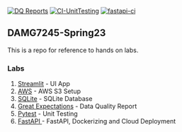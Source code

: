 [![DQ Reports](https://github.com/piyush-an/DAMG7245-Spring23/actions/workflows/static.yml/badge.svg)](https://github.com/piyush-an/DAMG7245-Spring23/actions/workflows/static.yml)
[![CI-UnitTesting](https://github.com/piyush-an/DAMG7245-Spring23/actions/workflows/pytest.yml/badge.svg)](https://github.com/piyush-an/DAMG7245-Spring23/actions/workflows/pytest.yml)
[![fastapi-ci](https://github.com/piyush-an/DAMG7245-Spring23/actions/workflows/fastapi.yml/badge.svg)](https://github.com/piyush-an/DAMG7245-Spring23/actions/workflows/fastapi.yml)

## DAMG7245-Spring23
This is a repo for reference to hands on labs.

### Labs
1. [Streamlit](streamlit) - UI App
2. [AWS](aws) - AWS S3 Setup
3. [SQLite](sqlite) - SQLite Database
4. [Great Expectations](great-expectation) - Data Quality Report
5. [Pytest](pytest) - Unit Testing
6. [FastAPI ](fastapi) - FastAPI, Dockerizing and Cloud Deployment

